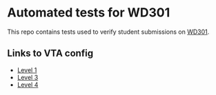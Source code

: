 # Automated tests for WD301

This repo contains tests used to verify student submissions on [WD301](https://www.pupilfirst.school/courses/1832/curriculum).

## Links to VTA config

- [Level 1](https://github.com/pupilfirst/vta-test-scripts/blob/master/19321.yml)
- [Level 3](https://github.com/pupilfirst/vta-test-scripts/blob/master/19297.yml)
- [Level 4](https://github.com/pupilfirst/vta-test-scripts/blob/master/19376.yml)
